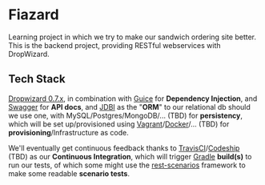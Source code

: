 Fiazard
=======

Learning project in which we try to make our sandwich ordering site better. This is the backend project, providing RESTful webservices with DropWizard.

## Tech Stack
[Dropwizard 0.7.x](http://dropwizard.io/), in combination with 
[Guice](https://github.com/HubSpot/dropwizard-guice) for **Dependency Injection**, and
[Swagger](http://swagger.io/) for **API docs**, and
[JDBI](http://jdbi.org/) as the "**ORM**" to our relational db should we use one, with 
MySQL/Postgres/MongoDB/... (TBD) for **persistency**, 
which will be set up/provisioned using
[Vagrant](https://www.vagrantup.com/)/[Docker](https://www.docker.com/)/... (TBD) for **provisioning**/Infrastructure as code.

We'll eventually get continuous feedback thanks to
[TravisCI](https://travis-ci.org/)/[Codeship](http://codeship.io/) (TBD) as our **Continuous Integration**, which will trigger
[Gradle](http://www.gradle.org/) **build(s)** to run our tests, of which some might use
the [rest-scenarios](https://github.com/cegeka/rest-scenarios) framework to make some readable **scenario tests**.
